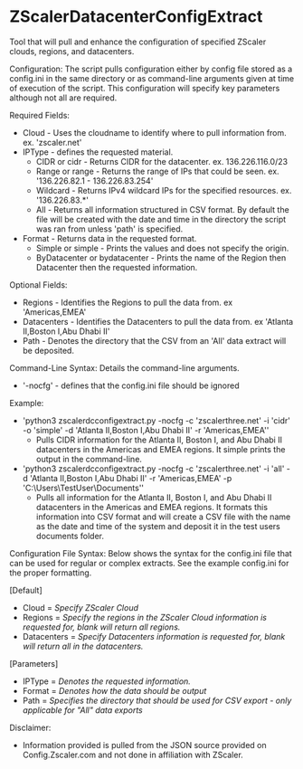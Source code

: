 # ZScalerDatacenterConfigExtract
Tool that will pull and enhance the configuration of specified ZScaler clouds, regions, and datacenters. 

Configuration: 
The script pulls configuration either by config file stored as a config.ini in the same directory or as command-line arguments given at time of execution of the script. This configuration will specify key parameters although not all are required. 

Required Fields: 
- Cloud - Uses the cloudname to identify where to pull information from. ex. 'zscaler.net' 
- IPType - defines the requested material.
    - CIDR or cidr - Returns CIDR for the datacenter. ex. 136.226.116.0/23
    - Range or range - Returns the range of IPs that could be seen. ex. '136.226.82.1 - 136.226.83.254'
    - Wildcard - Returns IPv4 wildcard IPs for the specified resources. ex. '136.226.83.*'
    - All - Returns all information structured in CSV format. By default the file will be created with the date and time in the directory the script was ran from unless 'path' is specified. 
- Format - Returns data in the requested format.
    - Simple or simple - Prints the values and does not specify the origin.
    - ByDatacenter or bydatacenter - Prints the name of the Region then Datacenter then the requested information.

 Optional Fields:
- Regions - Identifies the Regions to pull the data from. ex 'Americas,EMEA'
- Datacenters - Identifies the Datacenters to pull the data from. ex 'Atlanta II,Boston I,Abu Dhabi II'
- Path - Denotes the directory that the CSV from an 'All' data extract will be deposited.

Command-Line Syntax: 
Details the command-line arguments. 
 - '-nocfg' - defines that the config.ini file should be ignored

Example: 
- 'python3 zscalerdcconfigextract.py -nocfg -c 'zscalerthree.net'  -i 'cidr' -o 'simple' -d 'Atlanta II,Boston I,Abu Dhabi II' -r 'Americas,EMEA''
    - Pulls CIDR information for the Atlanta II, Boston I, and Abu Dhabi II datacenters in the Americas and EMEA regions. It simple prints the output in the command-line.
- 'python3 zscalerdcconfigextract.py -nocfg -c 'zscalerthree.net'  -i 'all' -d 'Atlanta II,Boston I,Abu Dhabi II' -r 'Americas,EMEA' -p 'C:\Users\TestUser\Documents\''
    - Pulls all information for the Atlanta II, Boston I, and Abu Dhabi II datacenters in the Americas and EMEA regions. It formats this information into CSV format and will create a CSV file with the name as the date and time of the system and deposit it in the test users documents folder. 


Configuration File Syntax:
Below shows the syntax for the config.ini file that can be used for regular or complex extracts. See the example config.ini for the proper formatting. 

[Default]
- Cloud = *Specify ZScaler Cloud*
- Regions = *Specify the regions in the ZScaler Cloud information is requested for, blank will return all regions.*
- Datacenters = *Specify Datacenters information is requested for, blank will return all in the datacenters.*

[Parameters]
- IPType = *Denotes the requested information.*
- Format = *Denotes how the data should be output*
- Path = *Specifies the directory that should be used for CSV export - only applicable for "All" data exports*



Disclaimer:
- Information provided is pulled from the JSON source provided on Config.Zscaler.com and not done in affiliation with ZScaler. 
